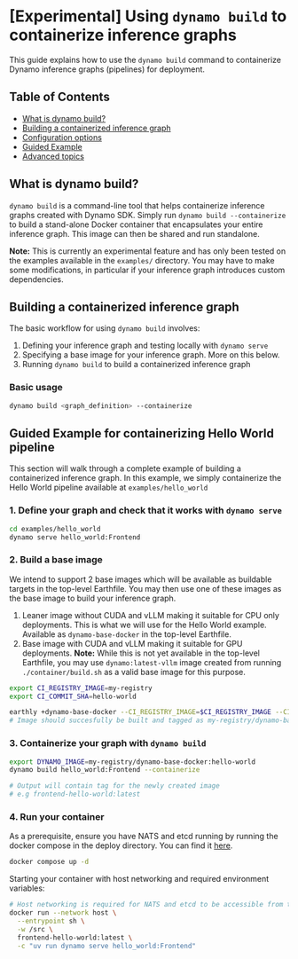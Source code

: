 <!--
SPDX-FileCopyrightText: Copyright (c) 2025 NVIDIA CORPORATION & AFFILIATES. All rights reserved.
SPDX-License-Identifier: Apache-2.0

Licensed under the Apache License, Version 2.0 (the "License");
you may not use this file except in compliance with the License.
You may obtain a copy of the License at

http://www.apache.org/licenses/LICENSE-2.0

Unless required by applicable law or agreed to in writing, software
distributed under the License is distributed on an "AS IS" BASIS,
WITHOUT WARRANTIES OR CONDITIONS OF ANY KIND, either express or implied.
See the License for the specific language governing permissions and
limitations under the License.s
-->

# [Experimental] Using `dynamo build` to containerize inference graphs

This guide explains how to use the `dynamo build` command to containerize Dynamo inference graphs (pipelines) for deployment.

## Table of Contents

- [What is dynamo build?](#what-is-dynamo-build)
- [Building a containerized inference graph](#building-a-containerized-inference-graph)
- [Configuration options](#configuration-options)
- [Guided Example](#guided-example)
- [Advanced topics](#advanced-topics)

## What is dynamo build?

`dynamo build` is a command-line tool that helps containerize inference graphs created with Dynamo SDK. Simply run `dynamo build --containerize` to build a stand-alone Docker container that encapsulates your entire inference graph. This image can then be shared and run standalone. 

**Note:** This is currently an experimental feature and has only been tested on the examples available in the `examples/` directory. You may have to make some modifications, in particular if your inference graph introduces custom dependencies. 

## Building a containerized inference graph

The basic workflow for using `dynamo build` involves:

1. Defining your inference graph and testing locally with `dynamo serve`
2. Specifying a base image for your inference graph. More on this below.
3. Running `dynamo build` to build a containerized inference graph

### Basic usage

```bash
dynamo build <graph_definition> --containerize
```

## Guided Example for containerizing Hello World pipeline

This section will walk through a complete example of building a containerized inference graph. In this example, we simply containerize the Hello World pipeline available at `examples/hello_world`

### 1. Define your graph and check that it works with `dynamo serve`

```bash
cd examples/hello_world
dynamo serve hello_world:Frontend
```

### 2. Build a base image

We intend to support 2 base images which will be available as buildable targets in the top-level Earthfile. You may then use one of these images as the base image to build your inference graph.

1. Leaner image without CUDA and vLLM making it suitable for CPU only deployments. This is what we will use for the Hello World example. Available as `dynamo-base-docker` in the top-level Earthfile.
2. Base image with CUDA and vLLM making it suitable for GPU deployments. **Note:** While this is not yet available in the top-level Earthfile, you may use `dynamo:latest-vllm` image created from running `./container/build.sh` as a valid base image for this purpose.

```bash
export CI_REGISTRY_IMAGE=my-registry
export CI_COMMIT_SHA=hello-world

earthly +dynamo-base-docker --CI_REGISTRY_IMAGE=$CI_REGISTRY_IMAGE --CI_COMMIT_SHA=$CI_COMMIT_SHA
# Image should succesfully be built and tagged as my-registry/dynamo-base-docker:hello-world
```

### 3. Containerize your graph with `dynamo build`

```bash
export DYNAMO_IMAGE=my-registry/dynamo-base-docker:hello-world
dynamo build hello_world:Frontend --containerize

# Output will contain tag for the newly created image
# e.g frontend-hello-world:latest
```

### 4. Run your container

As a prerequisite, ensure you have NATS and etcd running by running the docker compose in the deploy directory. You can find it [here](../../deploy/docker-compose.yml).

```bash
docker compose up -d
```

Starting your container with host networking and required environment variables:
```bash
# Host networking is required for NATS and etcd to be accessible from the container
docker run --network host \
  --entrypoint sh \
  -w /src \
  frontend-hello-world:latest \
  -c "uv run dynamo serve hello_world:Frontend"
```
